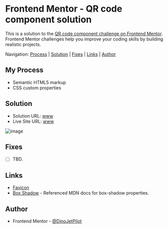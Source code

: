 # Frontend Mentor - QR code component solution

This is a solution to the [QR code component challenge on Frontend Mentor](https://www.frontendmentor.io/challenges/qr-code-component-iux_sIO_H). Frontend Mentor challenges help you improve your coding skills by building realistic projects. 

Navigation: [Process](#process)  |  [Solution](#solution)  |  [Fixes](#fixes)  |  [Links](#links)  |  [Author](#author)
##

## My Process

- Semantic HTML5 markup
- CSS custom properties

## Solution

- Solution URL: [www](www)
- Live Site URL: [www](www)

![image](www)

## Fixes

- [ ] TBD.


## Links

- [Favicon](https://www.digitalocean.com/community/tutorials/how-to-add-a-favicon-to-your-website-with-html)
- [Box Shadow](https://developer.mozilla.org/en-US/docs/Web/CSS/box-shadow) - Referenced MDN docs for box-shadow properties.

## Author

- Frontend Mentor - [@DinoJetPilot](https://www.frontendmentor.io/profile/DinoJetPilot)
